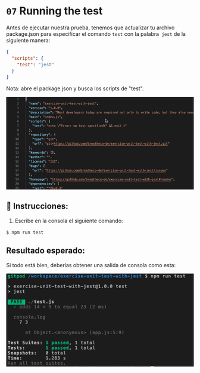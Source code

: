 # `07` Running the test

Antes de ejecutar nuestra prueba, tenemos que actualizar tu archivo package.json para especificar el comando `test` con la palabra` jest` de la siguiente manera:

```json
{
  "scripts": {
    "test": "jest"
  }
}
```

Nota: abre el package.json y busca los scripts de "test".

![script test](../../assets/script-test.gif)

## 📝 Instrucciones:

1. Escribe en la consola el siguiente comando:

```
$ npm run test
```

## Resultado esperado:

Si todo está bien, deberías obtener una salida de consola como esta:

![test success](../../assets/08-test-success.png)